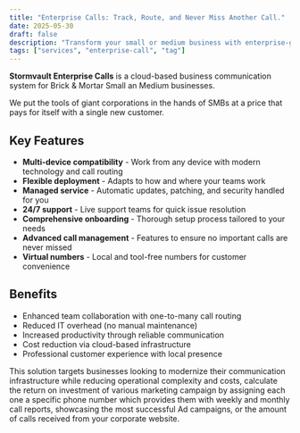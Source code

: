 ```yaml
---
title: "Enterprise Calls: Track, Route, and Never Miss Another Call."
date: 2025-05-30
draft: false
description: "Transform your small or medium business with enterprise-grade call tracking and routing. Get dedicated phone numbers for each marketing campaign, detailed call analytics, and never miss another customer call. Managed cloud solution with 24/7 support."
tags: ["services", "enterprise-call", "tag"]
---
```

**Stormvault Enterprise Calls** is a cloud-based business communication system for Brick & Mortar Small an Medium businesses.

We put the tools of giant corporations in the hands of SMBs at a price that pays for itself with a single new customer.

## Key Features

- **Multi-device compatibility** - Work from any device with modern technology and call routing
- **Flexible deployment** - Adapts to how and where your teams work
- **Managed service** - Automatic updates, patching, and security handled for you
- **24/7 support** - Live support teams for quick issue resolution
- **Comprehensive onboarding** - Thorough setup process tailored to your needs
- **Advanced call management** - Features to ensure no important calls are never missed
- **Virtual numbers** - Local and tool-free numbers for customer convenience

## Benefits
- Enhanced team collaboration with one-to-many call routing
- Reduced IT overhead (no manual maintenance)
- Increased productivity through reliable communication
- Cost reduction via cloud-based infrastructure
- Professional customer experience with local presence

This solution targets businesses looking to modernize their communication infrastructure while reducing operational complexity and costs, calculate the return on investment of various marketing campaign by assigning each one a specific phone number which provides them with weekly and monthly call reports, showcasing the most successful Ad campaigns, or the amount of calls received from your corporate website.
